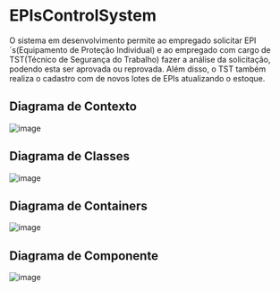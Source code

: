 # EPIsControlSystem
O sistema em desenvolvimento permite ao empregado solicitar EPI´s(Equipamento de Proteção Individual) e ao empregado com cargo de TST(Técnico de Segurança do Trabalho) fazer a análise da solicitação, podendo esta ser aprovada ou reprovada. Além disso, o TST também realiza o cadastro com de novos lotes de EPIs atualizando o estoque. 
## Diagrama de Contexto
![image](https://user-images.githubusercontent.com/73146109/138180433-a699170c-0568-4124-9c24-3c0eb2ba9477.png)
## Diagrama de Classes
![image](https://user-images.githubusercontent.com/73146109/144165011-2feafecb-194c-4a2b-9fe9-38f4c419089f.png)

## Diagrama de Containers
![image](https://user-images.githubusercontent.com/73146109/144154429-99335df3-da5e-4e81-a9ff-9a428625fe82.png)
## Diagrama de Componente
![image](https://user-images.githubusercontent.com/73146109/144157855-a2c1727b-c405-4e3c-9b3c-894709346207.png)







